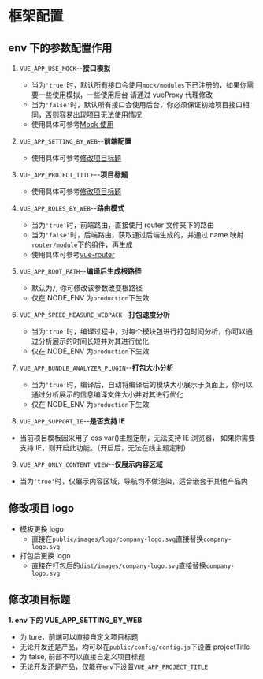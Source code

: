 <!--
 * @Description: 项目配置
 * @Author: 张楷滨
 * @Date: 2022-03-08 19:07:52
 * @LastEditTime: 2022-04-06 11:49:06
 * @LastEditors: 张楷滨
-->

# 框架配置

## env 下的参数配置作用

1. `VUE_APP_USE_MOCK`--**接口模拟**

   - 当为`'true'`时，默认所有接口会使用`mock/modules`下已注册的，如果你需要一些使用模拟，一些使用后台
     请通过 vueProxy 代理修改
   - 当为`'false'`时，默认所有接口会使用后台，你必须保证初始项目接口相同，否则容易出现项目无法使用情况
   - 使用具体可参考[Mock 使用](/UseManual.html#mock-%E4%BD%BF%E7%94%A8)

2. `VUE_APP_SETTING_BY_WEB`--**前端配置**

   - 使用具体可参考[修改项目标题](#修改项目标题)

3. `VUE_APP_PROJECT_TITLE`--**项目标题**

   - 使用具体可参考[修改项目标题](#修改项目标题)

4. `VUE_APP_ROLES_BY_WEB`--**路由模式**

   - 当为`'true'`时，前端路由，直接使用 router 文件夹下的路由
   - 当为`'false'`时，后端路由，获取通过后端生成的，并通过 name 映射`router/module`下的组件，再生成
   - 使用具体可参考[vue-router](/UseManual.html#添加-vue-router-路由模块)

5. `VUE_APP_ROOT_PATH`--**编译后生成根路径**

   - 默认为`/`, 你可修改该参数改变根路径
   - 仅在 NODE_ENV 为`production`下生效

6. `VUE_APP_SPEED_MEASURE_WEBPACK`--**打包速度分析**

   - 当为`'true'`时，编译过程中，对每个模块包进行打包时间分析，你可以通过分析展示的时间长短并对其进行优化
   - 仅在 NODE_ENV 为`production`下生效

7. `VUE_APP_BUNDLE_ANALYZER_PLUGIN`--**打包大小分析**

   - 当为`'true'`时，编译后，自动将编译后的模块大小展示于页面上，你可以通过分析展示的信息编译文件大小并对其进行优化
   - 仅在 NODE_ENV 为`production`下生效

8. `VUE_APP_SUPPORT_IE`--**是否支持 IE**

- 当前项目模板因采用了 css var()主题定制，无法支持 IE 浏览器， 如果你需要支持 IE，则开启此功能。（开启后，无法在线主题定制）

9. `VUE_APP_ONLY_CONTENT_VIEW`--**仅展示内容区域**

- 当为`'true'`时，仅展示内容区域，导航均不做渲染，适合嵌套于其他产品内

## 修改项目 logo

- 模板更换 logo
  - 直接在`public/images/logo/company-logo.svg`直接替换`company-logo.svg`
- 打包后更换 logo
  - 直接在打包后的`dist/images/company-logo.svg`直接替换`company-logo.svg`

## 修改项目标题

**1. env 下的 VUE_APP_SETTING_BY_WEB**

- 为 ture，前端可以直接自定义项目标题
- 无论开发还是产品，均可以在`public/config/config.js`下设置 projectTitle
- 为 false, 前部不可以直接自定义项目标题
- 无论开发还是产品，仅能在`env`下设置`VUE_APP_PROJECT_TITLE`
